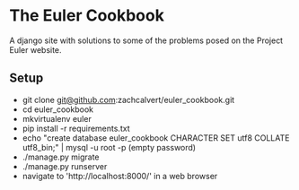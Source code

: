 # The Euler Cookbook

A django site with solutions to some of the problems posed on the Project Euler website.

## Setup

* git clone git@github.com:zachcalvert/euler_cookbook.git
* cd euler_cookbook
* mkvirtualenv euler
* pip install -r requirements.txt
* echo "create database euler_cookbook CHARACTER SET utf8 COLLATE utf8_bin;" | mysql -u root -p  (empty password)
* ./manage.py migrate
* ./manage.py runserver
* navigate to 'http://localhost:8000/' in a web browser